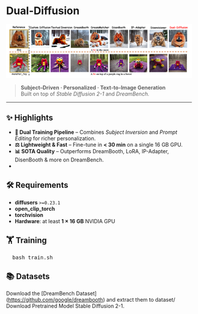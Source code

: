 # Dual-Diffusion  
![Screen](image/Figure.png)

> **Subject–Driven · Personalized · Text-to-Image Generation**  
> Built on top of *Stable Diffusion 2-1* and *DreamBench.*

---

## ✨ Highlights

- **🔄 Dual Training Pipeline** – Combines *Subject Inversion* and *Prompt Editing* for richer personalization.
- **⚖️ Lightweight & Fast** – Fine-tune in **< 30 min** on a single 16 GB GPU.
- **📊 SOTA Quality** – Outperforms DreamBooth, LoRA, IP-Adapter, DisenBooth & more on DreamBench.
- 
## 🛠️ Requirements

-  **diffusers** `>=0.23.1`
-  **open_clip_torch**
-  **torchvision**
-  **Hardware**: at least **1 × 16 GB** NVIDIA GPU

## 🏋️ Training

<pre>  bash train.sh  </pre>

## 📚 Datasets
Download the [DreamBench Dataset] (https://github.com/google/dreambooth) and extract them to dataset/\
Download Pretrained Model Stable Diffusion 2-1.
